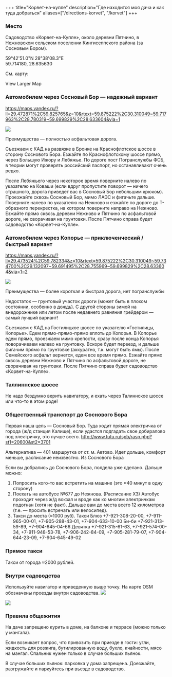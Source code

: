 +++
title="Корвет-на-купле"
description="Где находится моя дача и как туда добраться"
aliases=["/directions-korvet", "/korvet"]
+++
### Место

Садоводство «Корвет-на-Купле», около деревни Пятчино, в Нежновском сельском поселении Кингисеппского района (за Сосновым Бором).

59°42'51.0"N 28°38'08.3"E <br>
59.714180, 28.635630

См. карту:

View Larger Map

### Автомобилем через Сосновый Бор — надежный вариант

<https://maps.yandex.ru/?ll=29.472871%2C59.825765&z=10&rtext=59.875222%2C30.310049~59.717963%2C28.780319~59.699829%2C28.633604&via=1>

![](../drive-through-sosnoviy-bor.png)

Преимущества — полностью асфальтовая дорога.

Съезжаем с КАД на развязке в Бронке на Краснофлотское шоссе в сторону Соснового Бора. Езжайте по Краснофлотскому шоссе прямо, через Большую Ижору и Лебяжье. По дороге пост Погранслужбы ФСБ, в теории могут проверять российский паспорт, но останавливают очень редко.

После Лебяжьего через некоторое время поверните налево по указателю на Коваши (если вдруг пропустите поворот — ничего страшного, дорога приведет вас в Сосновый Бор небольшим крюком). Проезжайте сквозь Сосновый Бор, мимо ЛАЭС и фигачьте дальше. Поверните налево по указателю на Нежново и езжайте по дороге до Т-образного перекрестка, на котором поверните направо на Нежново. Езжайте прямо сквозь деревни Нежново и Пятчино по асфальтовой дороге, не сворачивая на грунтовки. После Пятчино справа будет садоводство «Корвет-на-Купле».

### Автомобилем через Копорье — приключенческий / быстрый вариант

<https://maps.yandex.ru/?ll=29.473524%2C59.782334&z=10&rtext=59.875222%2C30.310049~59.734700%2C29.132097~59.691495%2C28.755969~59.699829%2C28.633604&via=1~2>

![](../drive-through-koporie.png)

Преимущества — более короткая и быстрая дорога, нет погранслужбы

Недостаток — грунтовый участок дороги (может быть в плохом состоянии, особенно в дождь). С другой стороны зимой на внедорожнике или летом после недавнего равняния грейдером — самый лучший вариант!

Съезжаем с КАД на Гостилицкое шоссе по указателю «Гостилицы, Копорье». Едем прямо-прямо-прямо вплоть до Копорья. В Копорье едем прямо, проезжаем мимо крепости, сразу после конца Копорья поворачиваем налево на грунтовку. Вскоре будет переезд, и дальше фигачим прямо по грунтовке (аккуратно, т.к. могут быть ямы). После Семейского асфальт вернется, едем все время прямо. Езжайте прямо сквозь деревни Нежново и Пятчино по асфальтовой дороге, не сворачивая на грунтовки. После Пятчино справа будет садоводство «Корвет-на-Купле».

### Таллиннское шоссе 
Не надо бездумно верить навигатору, и ехать через Талиннское шоссе или что-то в этом роде!

### Общественный транспорт до Соснового Бора

Первая наша цель — Сосновый Бор. Туда ходит прямая электричка от города (ж/д станция Калище), если удастся подгадать свое добиралово под электричку, это лучше всего. http://www.tutu.ru/spb/rasp.php?st1=20600&st2=3701

Альтернатива — 401 маршрутка от ст. м. Автово. Идет дольше, комфорт меньше, расписание неизвестно.
Из Соснового Бора

Если вы добрались до Соснового Бора, полдела уже сделано. Дальше можно:

1. Попросить кого-то вас встретить на машине (это ≈40 минут в одну сторону)
2. Поехать на автобусе №677 до Нежнова. (Расписание ХЗ) Автобус проходит через ж/д вокзал и вроде как ко многим электричкам подогнан (хотя не факт). Дальше вам до места всего 12 километров (т.е. — просить встречать или велосипед).
3. Такси до места (≈1000 руб).
        Такси Блюз +7-921-308-20-00, +7-911-965-00-01, +7-905-288-43-01, +7-904-633-10-00
        Би-би +7-921-313-59-89, +7-904-645-04-66
        Девятка +7-921-315-61-63, +7-921-574-00-34, +7-911-948-53-78, +7-906-242-84-09, +7-905-281-79-07, +7-904-644-23-09, +7-904-645-49-02

### Прямое такси

Такси от города ≈2000 рублей.

### Внутри садоводства

Используйте навигатор и приведенную выше точку. На карте OSM обозначены проезды внутри садоводства. 
![](../korvet-map.png)

![](../tsarev-house.jpg)

### Правила общежития

На даче запрещено курить в доме, на балконе и террасе (можно только у мангала).

Если возникает вопрос, что привозить при приезде в гости: угли, жидкость для розжига, бутилированную воду, бухло, кчайности, мясо на мангал. Спальник нужен только в случае больших пьянок.

В случае больших пьянок: парковка у дома запрещена. Доезжайте, разгружайте и паркуйтесь при въезде в садоводство.